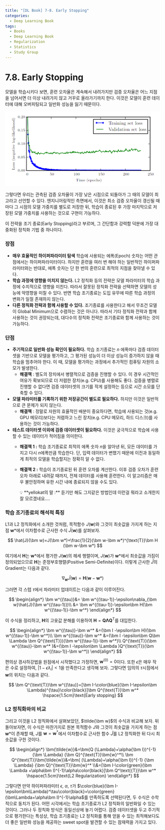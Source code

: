 ```yaml
---
title: "[DL Book] 7-8. Early Stopping"
categories:
  - Deep Learning Book
tags:
  - Books
  - Deep Learning Book
  - Regularization
  - Statistics
  - Study Group
---
```


# 7.8. Early Stopping

모델을 학습시키다 보면, 훈련 오차율은 계속해서 내려가지만 검증 오차율은 어느 지점을 넘어서면 더 이상 내려가지 않고 거꾸로 올라가기까지 한다. 이것은 모델이 훈련 데이터에 대해 오버피팅되고 일반화 성능을 잃기 때문이다.

![Untitled](/assets/images/7-8a.png)

그렇다면 우리는 관측된 검증 오차율이 가장 낮은 시점으로 되돌아가 그 때의 모델이 최고라고 선언할 수 있다. 엔지니어링적인 측면에서, 이것은 최소 검증 오차율이 갱신될 때마다 그 시점의 모델 가중치를 별도로 저장한 뒤, 학습이 종료된 후 가장 마지막으로 저장된 모델 가중치를 사용하는 것으로 구현이 가능하다.

이 전략을 조기 종료(Early Stopping)라고 부르며, 그 간단함과 강력함 덕분에 가장 대중화된 정칙화 기법 중 하나이다.

### 장점

- **매우 효율적인 하이퍼파라미터 탐색**
학습에 사용되는 에폭(Epoch) 숫자는 어떤 관점에서는 하이퍼파라미터이다. 하지만 훈련을 여러 번 해야 하는 일반적인 하이퍼파라미터와는 반대로, 에폭 숫자는 단 한 번의 훈련으로 최적의 지점을 찾아낼 수 있다.
- **학습 과정에 영향을 미치지 않는다.**
L2 정칙화 등의 전략은 모델 파라미터의 학습 과정에 수치적으로 영향을 미친다. 따라서 잘못된 정칙화 전략을 선택하면 모델의 성능에 악영향을 미칠 수 있다. 반면 학습 조기종료는 도입 유무에 따른 학습 과정의 변화가 일절 존재하지 않는다.
- **다른 정칙화 전략과 함께 사용할 수 있다.**
조기종료를 사용한다고 해서 무조건 모델이 Global Minimum으로 수렴하는 것은 아니다. 따라서 기타 정칙화 전략과 함께 사용하는 것이 권장되는데, 대다수의 정칙화 전략은 조기종료와 함께 사용하는 것이 가능하다.

### 단점

- **주기적으로 일반화 성능 확인이 필요하다.**
학습 조기종료는 $n$ 에폭마다 검증 데이터셋을 기반으로 모델을 평가하고, 그 평가된 성능이 더 이상 성능이 증가하지 않을 때 학습을 멈추어야 한다. 이 때, 모델을 평가하는 과정에서 추가적인 컴퓨팅 자원의 소모가 발생한다.
    - **해결책** : 별도의 장치에서 병렬적으로 검증을 진행할 수 있다. 이 경우 시간적인 여유가 확보되므로 더 저렴한 장치(e.g. CPU)를 사용해도 좋다. 검증을 병렬로 진행할 수 없다면 검증 데이터셋의 크기를 작게 설정하는 등으로 시간 소모를 단축할 수 있다.
- **모델 파라미터를 기록하기 위한 저장공간이 별도로 필요하다.**
하지만 이것은 일반적으로 큰 문제가 되지 않는다.
    - **해결책** : 정말로 자원의 효율적인 배분이 중요하다면, 학습에 사용되는 것(e.g. GPU 메모리)보다는 저렴하고 느린 장치(e.g. CPU 메모리, 하드 디스크)를 사용하는 것이 가능하다.
- **테스트 데이터셋 이외에 검증 데이터셋이 필요하다.**
이것은 궁극적으로 학습에 사용할 수 있는 데이터가 적어짐을 의미한다.
    - **해결책 1 :** 학습 조기종료로 최적의 에폭 숫자 $n$을 알아낸 뒤, 모든 데이터를 가지고 다시 $n$에폭만큼 학습한다. 단, 입력 데이터가 변했기 때문에 이전과 동일하게 최적의 모델을 학습할지는 정확히 알 수 없다.
    - **해결책 2 :** 학습이 조기종료된 뒤 훈련 오차를 계산한다. 이후 검증 오차가 훈련 오차 아래로 내려갈 때까지, 전체 데이터를 사용해 훈련한다. 이 알고리즘은 매우 불안정하며 유한 시간 내에 종료되지 않을 수도 있다.
        
        <aside>
        💡 **yellokat의 말 :** 
        듣기만 해도 그지같은 방법인데 이런걸 뭐라고 소개한지 잘 모르겠네요…. 
        
        </aside>
        

### 학습 조기종료의 해석적 특징

L1과 L2 정칙화에서 소개한 것처럼, 목적함수 $J(\bm w)$와 그것이 최솟값을 가지게 하는 지점 $\bm w*$에서 이차함수로 근사한 수식  $\hat{J}(\bm w)$를 살펴보자.

$$
\hat{J}(\bm w)=J(\bm w*)+\frac{1}{2}(\bm w-\bm w*)^{\text{T}}\bm H (\bm w-\bm w*)
$$

여기에서 $\bm H$는 $\bm w*$에서 평가한 $J(\bm w)$의 헤세 행렬이며, $J(\bm w)$가 $\bm w*$에서 최솟값을 가짐이 정의되었으므로 $\bm H$는 준정부호행렬(Positive Semi-Definite)이다. 이렇게 근사한 $\hat{J}$의 Gradient는 다음과 같다.

$$
\nabla_{\bm w} \hat{J}(\bm w)=\bm H(\bm w-\bm w*)
$$

그러면 각 스텝 $\tau$에서 파라미터 업데이트는 다음과 같이 이루어진다.

$$
\begin{align*}
\bm w^{(\tau)}&= \bm w^{(\tau-1)}-\epsilon\nabla_{\bm w}\hat{J}(\bm w^{(\tau-1)})\\
&= \bm w^{(\tau-1)}-\epsilon\bm H(\bm w^{(\tau-1)}-\bm w^*)
\end{align*}
$$

이 수식을 정리하고, $\bm H$의 고윳값 분해를 이용하여 $\bm H=\bm Q\bm \Lambda \bm Q^{\text{T}}$를 대입한다.

$$
\begin{align*}
\bm w^{(\tau)}-\bm w^* &=(\bm I -\epsilon\bm H)(\bm w^{(\tau-1)}-\bm w^*)\\
\bm w^{(\tau)}-\bm w^* &=(\bm I -\epsilon\bm Q\bm \Lambda \bm Q^{\text{T}})(\bm w^{(\tau-1)}-\bm w^*)\\
Q^{\text{T}}(\bm w^{(\tau)}-\bm w^* )&=(\bm I -\epsilon\bm \Lambda )Q^{\text{T}}(\bm w^{(\tau-1)}-\bm w^*))
\end{align*}
$$

편의상 경사하강법을 원점에서 시작했다고 가정하면, $\bm w^{(0)}=0$이다. 또한 $\epsilon$은 매우 작은 수로 설정하여, $|1-\epsilon \lambda _i|<1$을 만족한다고 생각해 보자. 그렇다면 임의의 $\tau$시점에서 $\bm w$의 위치는 다음과 같다.

$$
\bm Q^{\text{T}}\bm w^{(\tau)}=[\bm I-\color{blue}(\bm I-\epsilon\bm \Lambda)^{\tau}\color{black}]\bm Q^{\text{T}}\bm w^* \hspace{1.5cm}\text{Early stopping}
$$

### L2 정칙화와의 비교

그리고 이것을 L2 정칙화에서 살펴보았던, $\tilde{\bm w}$의 수식과 비교해 보자. 뒤돌아보자면, 이 수식은 마찬가지로 원본 목적함수 $J$와 그것이 최솟값을 가지게 하는 점 $\bm w*$이 존재할 때, $J$를 $\bm w=\bm w^*$에서 이차함수로 근사한 함수 $\hat{J}$를 L2 정칙화한 뒤 다시 최솟값을 구한 것이다.

$$
\begin{align*}
\bm{\tilde{w}}&=\bm{Q (\Lambda}+\alpha{\bm I})^{-1} {\bm \Lambda} {\bm Q}^{\text{T}}\bm{w}^*\\
\bm Q^{\text{T}}\bm{\tilde{w}}&=\bm{ (\Lambda}+\alpha{\bm I})^{-1} {\bm \Lambda} {\bm Q}^{\text{T}}\bm{w}^*
\\&=[\bm I-\color{green}(\bm \Lambda +\alpha\bm I)^{-1}\alpha\color{black}]\bm Q^\text{{T}}\bm w^* \hspace{1.5cm}\text{L2 Regularization}
\end{align*}
$$

그렇다면 만약 하이퍼파라미터 $\epsilon$, $\alpha$, $\tau$가 $\color{blue}(\bm I-\epsilon\bm\Lambda)^\tau\color{black}=\color{green}(\bm\Lambda+\alpha\bm I)^{-1}\alpha$를 만족하도록 선택된다면, 두 수식은 수학적으로 동치가 된다. 어떤 시각에서는 학습 조기종료가 L2 정칙화의 일반화일 수 있는 것이다. 그러나 두 정칙화 방식은 동일선상에 놓기 어렵다. 검증 데이터셋을 두고 주기적으로 평가한다는 특성상, 학습 조기종료는 L2 정칙화를 통해 얻을 수 있는 최적해보다도 더 좋은 일반화 성능을 제공하는 sweet spot을 발견할 수 있는 잠재력을 가지고 있다.